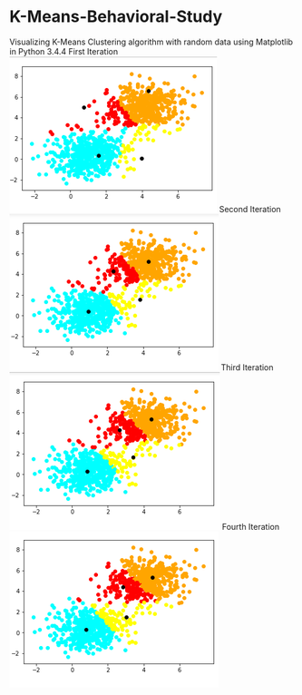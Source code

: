 # K-Means-Behavioral-Study
Visualizing K-Means Clustering algorithm with random data using Matplotlib in Python 3.4.4
First Iteration
![alt text](https://github.com/srijannnd/K-Means-Behavioral-Study/blob/master/1st%20Iteration.png)
Second Iteration
![alt text](https://github.com/srijannnd/K-Means-Behavioral-Study/blob/master/2nd%20Iteration.png)
Third Iteration
![alt text](https://github.com/srijannnd/K-Means-Behavioral-Study/blob/master/3rd%20Iteration.png)
Fourth Iteration
![alt text](https://github.com/srijannnd/K-Means-Behavioral-Study/blob/master/4th%20Iteration.png)
